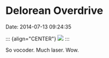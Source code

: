 Delorean Overdrive
==================

Date: 2014-07-13 09:24:35

::: {align="CENTER"}
[![](http://www.jwz.org/images/photo-978-thumb.jpg)](http://www.jwz.org/images/photo-978.jpg)
:::

So vocoder. Much laser. Wow.
